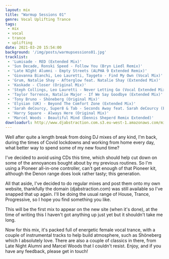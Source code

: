 ```yaml
---
layout: mix
title: "Warmup Sessions 01"
genre: Vocal Uplifting Trance
tags:
 - mix
 - vocal
 - trance
 - uplifting
date: 2021-03-20 15:54:00
background: '/img/posts/warmupsessions01.jpg'
tracklist:
 - 'Lumisade - RED (Extended Mix)'
 - 'Sun Decade, Ronski Speed - Follow You (Bryn Liedl Remix)'
 - 'Late NIght Alumni - Empty Streets (ALPHA 9 Extended Remix)'
 - 'Giovanna Bianchi, Leo Lauretti, Taygeto - Find My Own (Vocal Mix)'
 - 'Grum, Natalie Shay - Afterglow feat. Natalie Shay (Extended Mix)'
 - 'Kaskade - Closer (Original Mix)'
 - 'Steph Collings, Leo Lauretti - Never Letting Go (Vocal Extended Mix)'
 - 'Taylor Torrence, Natalie Major - If We Say Goodbye (Extended Mix)'
 - 'Tony Bruno - Shöneberg (Original Mix)'
 - 'Elysian (UK) - Beyond The Comfort Zone (Extended Mix)'
 - 'Sarah deCourcy, Super8 & Tab - Seconds Away feat. Sarah deCourcy (Extended Mix)'
 - 'Harry Square - Always Here (Original Mix)'
 - 'Marcel Woods - Beautiful Mind (Dennis Sheperd Remix Extended)'
downloadurl: http://www.djabstraction.com.s3.eu-west-1.amazonaws.com/mixes/DJ_Abstraction-Warmup_Sessions_01-13032021.zip
---
```


Well after quite a length break from doing DJ mixes of any kind, I'm back, during the times of Covid lockdowns and working from home every day, what better way to spend some of my new found time?

I've decided to avoid using CDs this time, which should help cut down on some of the annoyances bought about by my previous routines. So I'm using a Pioneer all-in-one controller, can't get enough of that Pioneer kit, although the Denon range does look rather tasty; this generation.

All that aside, I've decided to do regular mixes and post them onto my own website, thankfully the domain (djabstraction.com) was still available so I've snapped that up again. I'll be doing the usual range of House, Trance, Progressive, so I hope you find something you like.

This will be the first mix to appear on the new site (when it's done), at the time of writing this I haven't got anything up just yet but it shouldn't take me long.

Now for this mix, it's packed full of energetic female vocal trance, with a couple of instrumental tracks to help build atmosphere, such as Shöneberg which I absolutely love. There are also a couple of classics in there, from Late Night Alumni and Marcel Woods that I couldn't resist. Enjoy, and if you have any feedback, please get in touch!